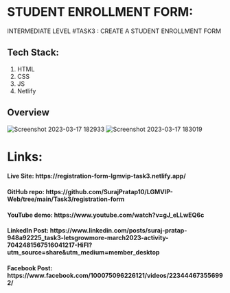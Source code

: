 # STUDENT ENROLLMENT FORM:

INTERMEDIATE LEVEL #TASK3 : CREATE A STUDENT ENROLLMENT FORM

## Tech Stack:
1) HTML
2) CSS
3) JS
4) Netlify

## Overview
![Screenshot 2023-03-17 182933](https://user-images.githubusercontent.com/92919173/225911707-735b32fc-49a9-4b5b-a24c-63cd40aab119.jpg)
![Screenshot 2023-03-17 183019](https://user-images.githubusercontent.com/92919173/225911717-7a2e9c2b-1a73-4547-bfa2-7963881e0d5d.jpg)


<h1> Links:
<h4>Live Site: https://registration-form-lgmvip-task3.netlify.app/
<h4>GitHub repo: https://github.com/SurajPratap10/LGMVIP-Web/tree/main/Task3/registration-form
<h4>YouTube demo: https://www.youtube.com/watch?v=gJ_eLLwEQ6c
<h4>LinkedIn Post: https://www.linkedin.com/posts/suraj-pratap-948a92225_task3-letsgrowmore-march2023-activity-7042481567516041217-HiFl?utm_source=share&utm_medium=member_desktop
<h4>Facebook Post: https://www.facebook.com/100075096226121/videos/223444673556992/

